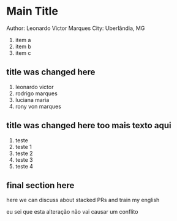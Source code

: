 # Main Title

Author: Leonardo Victor Marques
City: Uberlândia, MG

1. item a
2. item b
3. item c

## title was changed here

1. leonardo victor
2. rodrigo marques
3. luciana maria
4. rony von marques

## title was changed here too mais texto aqui

1. teste
2. teste 1
3. teste 2
4. teste 3
5. teste 4

## final section here

here we can discuss about stacked PRs and train my english

eu sei que esta alteração não vai causar um conflito
